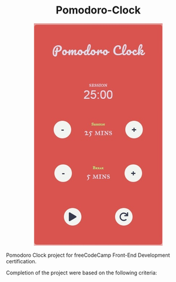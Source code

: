 <h1 align="center"> Pomodoro-Clock</h1>

<p align="center">
  <img src="https://github.com/brownkcing/Pomodoro-Clock/blob/master/pomodoro.jpg"> </img>
</p>
Pomodoro Clock project for freeCodeCamp Front-End Development certification.


Completion of the project were based on the following criteria:
